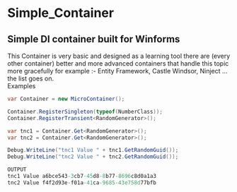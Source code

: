# Simple_Container

<h2>Simple DI container built for Winforms</h2>

<summary>This Container is very basic and designed as a learning tool there are (every other container) better and more advanced containers that handle this topic more gracefully for example :- Entity Framework, Castle Windsor, Ninject ... the list goes on.</summary>

<summary>Examples</summary>

```C#
var Container = new MicroContainer();

Container.RegisterSingleton(typeof(NumberClass));
Container.RegisterTransient<RandomGenerator>();

var tnc1 = Container.Get<RandomGenerator>();
var tnc2 = Container.Get<RandomGenerator>();

Debug.WriteLine("tnc1 Value " + tnc1.GetRandomGuid());
Debug.WriteLine("tnc2 Value " + tnc2.GetRandomGuid());

OUTPUT
tnc1 Value a6bce543-3cb7-45d8-8b77-8696c8d0a1a3
tnc2 Value f4f2d93e-f01a-41ca-9685-43e758d77bfb



